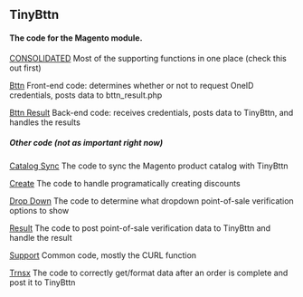 ## TinyBttn

#### The code for the Magento module.

[CONSOLIDATED](./consolidated.php)	Most of the supporting functions in one place (check this out first)

[Bttn](./bttn.php) Front-end code: determines whether or not to request OneID credentials, posts data to bttn_result.php

[Bttn Result](./bttn_result.php)	Back-end code: receives credentials, posts data to TinyBttn, and handles the results



##### Other code (not as important right now)



[Catalog Sync](./catalog_sync.php)	The code to sync the Magento product catalog with TinyBttn

[Create](./create.php)	The code to handle programatically creating discounts

[Drop Down](./dropdown.php)	The code to determine what dropdown point-of-sale verification options to show

[Result](./result.php)	The code to post point-of-sale verification data to TinyBttn and handle the result

[Support](./support.php)	Common code, mostly the CURL function

[Trnsx](./trnsx.php)	The code to correctly get/format data after an order is complete and post it to TinyBttn